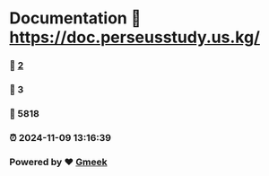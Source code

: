 # Documentation :link: https://doc.perseusstudy.us.kg/ 
### :page_facing_up: [2](https://doc.perseusstudy.us.kg//tag.html) 
### :speech_balloon: 3 
### :hibiscus: 5818 
### :alarm_clock: 2024-11-09 13:16:39 
### Powered by :heart: [Gmeek](https://github.com/Meekdai/Gmeek)

